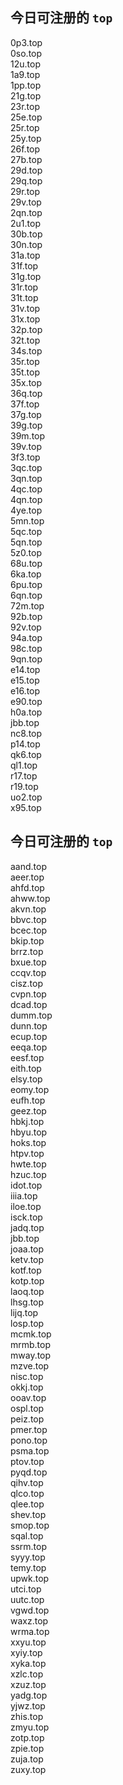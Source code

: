 
## 今日可注册的 `top`
>
0p3.top   
0so.top   
12u.top   
1a9.top   
1pp.top   
21g.top   
23r.top   
25e.top   
25r.top   
25y.top   
26f.top   
27b.top   
29d.top   
29q.top   
29r.top   
29v.top   
2qn.top   
2u1.top   
30b.top   
30n.top   
31a.top   
31f.top   
31g.top   
31r.top   
31t.top   
31v.top   
31x.top   
32p.top   
32t.top   
34s.top   
35r.top   
35t.top   
35x.top   
36q.top   
37f.top   
37g.top   
39g.top   
39m.top   
39v.top   
3f3.top   
3qc.top   
3qn.top   
4qc.top   
4qn.top   
4ye.top   
5mn.top   
5qc.top   
5qn.top   
5z0.top   
68u.top   
6ka.top   
6pu.top   
6qn.top   
72m.top   
92b.top   
92v.top   
94a.top   
98c.top   
9qn.top   
e14.top   
e15.top   
e16.top   
e90.top   
h0a.top   
jbb.top   
nc8.top   
p14.top   
qk6.top   
ql1.top   
r17.top   
r19.top   
uo2.top   
x95.top   


## 今日可注册的 `top`
>
aand.top   
aeer.top   
ahfd.top   
ahww.top   
akvn.top   
bbvc.top   
bcec.top   
bkip.top   
brrz.top   
bxue.top   
ccqv.top   
cisz.top   
cvpn.top   
dcad.top   
dumm.top   
dunn.top   
ecup.top   
eeqa.top   
eesf.top   
eith.top   
elsy.top   
eomy.top   
eufh.top   
geez.top   
hbkj.top   
hbyu.top   
hoks.top   
htpv.top   
hwte.top   
hzuc.top   
idot.top   
iiia.top   
iloe.top   
isck.top   
jadq.top   
jbb.top   
joaa.top   
ketv.top   
kotf.top   
kotp.top   
laoq.top   
lhsg.top   
lijq.top   
losp.top   
mcmk.top   
mrmb.top   
mway.top   
mzve.top   
nisc.top   
okkj.top   
ooav.top   
ospl.top   
peiz.top   
pmer.top   
pono.top   
psma.top   
ptov.top   
pyqd.top   
qihv.top   
qlco.top   
qlee.top   
shev.top   
smop.top   
sqal.top   
ssrm.top   
syyy.top   
temy.top   
upwk.top   
utci.top   
uutc.top   
vgwd.top   
waxz.top   
wrma.top   
xxyu.top   
xyiy.top   
xyka.top   
xzlc.top   
xzuz.top   
yadg.top   
yjwz.top   
zhis.top   
zmyu.top   
zotp.top   
zpie.top   
zuja.top   
zuxy.top   

